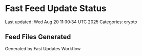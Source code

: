 # Fast Feed Update Status
Last updated: Wed Aug 20 11:00:34 UTC 2025
Categories: crypto

## Feed Files Generated

Generated by Fast Updates Workflow
